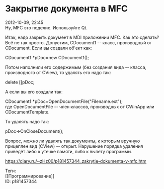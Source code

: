 Закрытие документа в MFC
=========================

   
 2012-10-09, 22:45   
  Ну, MFC это поделие. Используйте Qt.   
   
 Итак, надо закрыть документ в MDI приложении MFC. Как это сделать?   
 Всё не так просто. Допустим, CDocument1 -- класс, производный от CDocument. Если вы создали об'ект как:   
   
 CDocument1 *pDoc=new CDocument1();   
   
 Потом наполнили его содержимым (без создания вида -- класса, производного от CView), то удалять его надо так:   
   
 delete []pDoc;   
   
 А если вы его создали так:   
   
 CDocument1 *pDoc=OpenDocumentFile("Filename.ext");   
 где OpenDocumentFile -- член классов, производных от CWinApp или CDocumentTemplate.   
   
 То удалять надо так:   
   
 pDoc->OnCloseDocument();   
   
 Вопрос, можно ли удалять так документы, к которым вручную прицеплен вид (CView) -- открыт. Нарушение порядка удаления приведёт либо к утечке памяти, либо к вылету программы.   
    
 <https://diary.ru/~zHz00/p181457344_zakrytie-dokumenta-v-mfc.htm>   
   
 Теги:   
 [[Программирование]]   
 ID: p181457344